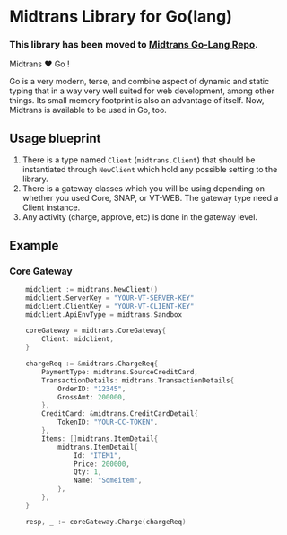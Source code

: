 # Midtrans Library for Go(lang)

### This library has been moved to [Midtrans Go-Lang Repo](https://github.com/veritrans/go-midtrans).

Midtrans :heart: Go !

Go is a very modern, terse, and combine aspect of dynamic and static typing that in a way very
well suited for web development, among other things. Its small memory footprint is also
an advantage of itself. Now, Midtrans is available to be used in Go, too.

## Usage blueprint

1. There is a type named `Client` (`midtrans.Client`) that should be instantiated through `NewClient` which hold any possible setting to the library.
2. There is a gateway classes which you will be using depending on whether you used Core, SNAP, or VT-WEB. The gateway type need a Client instance.
3. Any activity (charge, approve, etc) is done in the gateway level.

## Example

### Core Gateway

```go
    midclient := midtrans.NewClient()
    midclient.ServerKey = "YOUR-VT-SERVER-KEY"
    midclient.ClientKey = "YOUR-VT-CLIENT-KEY"
    midclient.ApiEnvType = midtrans.Sandbox

    coreGateway = midtrans.CoreGateway{
        Client: midclient,
    }

    chargeReq := &midtrans.ChargeReq{
        PaymentType: midtrans.SourceCreditCard,
        TransactionDetails: midtrans.TransactionDetails{
            OrderID: "12345",
            GrossAmt: 200000,
        },
        CreditCard: &midtrans.CreditCardDetail{
            TokenID: "YOUR-CC-TOKEN",
        },
        Items: []midtrans.ItemDetail{
            midtrans.ItemDetail{
                Id: "ITEM1",
                Price: 200000,
                Qty: 1,
                Name: "Someitem",
            },
        },
    }

    resp, _ := coreGateway.Charge(chargeReq)
```